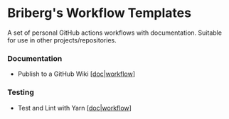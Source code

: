 # Briberg's Workflow Templates
A set of personal GitHub actions workflows with documentation.
Suitable for use in other projects/repositories.

### Documentation

- Publish to a GitHub Wiki \[[doc](https://github.com/brisberg/workflow-templates/blob/main/workflows/publish-wiki.md)|[workflow](https://github.com/brisberg/workflow-templates/blob/main/workflows/publish-wiki.yml)]

### Testing

- Test and Lint with Yarn \[[doc](https://github.com/brisberg/workflow-templates/blob/main/workflows/yarn-test-lint.md)|[workflow](https://github.com/brisberg/workflow-templates/blob/main/workflows/yarn-test-lint.yml)]
